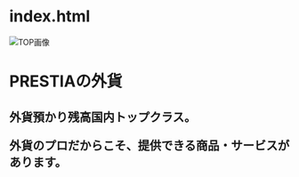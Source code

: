 # index.html

<!DOCTYPE html>

<html lang="ja">

<head>
<meta charset=utf-8>

<title>index</title>
<link rel="stylesheet" type="text/css" href="index.css">

</head>

<body>
  <div class="main">
    <img src="file:///Users/aultmore/Downloads/glenn-carstens-peters-203007-unsplash.jpg" alt="TOP画像">
    <h1>PRESTIAの外貨</h1>
    <h2>外貨預かり残高国内トップクラス。
      <p>外貨のプロだからこそ、提供できる商品・サービスがあります。</h2>

  <div class="">



  </div>



</body>


</html>
